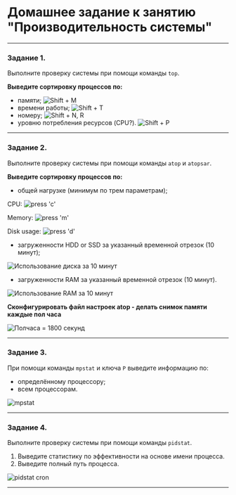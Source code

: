 # Домашнее задание к занятию "Производительность системы"

------

### Задание 1.

Выполните проверку системы при помощи команды `top`.

**Выведите сортировку процессов по:**

- памяти;
![](images/3-05/task_1_1.png "Shift + M")
- времени работы;
![](images/3-05/task_1_2.png "Shift + T")
- номеру;
![](images/3-05/task_1_3.png "Shift + N, R")
- уровню потребления ресурсов (CPU?).
![](images/3-05/task_1_4.png "Shift + P")

------

### Задание 2.

Выполните проверку системы при помощи команды `atop` и `atopsar`.

**Выведите сортировку процессов по:**

- общей нагрузке (минимум по трем параметрам);

CPU:
![](images/3-05/task_2_atop_cpu.png "press 'c'")

Memory:
![](images/3-05/task_2_atop_mem.png "press 'm'")

Disk usage:
![](images/3-05/task_2_atop_disk.png "press 'd'")

- загруженности HDD or SSD за указанный временной отрезок (10 минут);

![](images/3-05/task_2_atopsar_disk10.png "Использование диска за 10 минут")

- загруженности RAM за указанный временной отрезок (10 минут).

![](images/3-05/task_2_atopsar_mem10.png "Использование RAM за 10 минут")

**Сконфигурировать файл настроек atop - делать снимок памяти каждые пол часа**

![](images/3-05/task_2_atop_autosnap30.png "Полчаса = 1800 секунд")

------

### Задание 3.

При помощи команды `mpstat` и ключа `P` выведите информацию по:

- определённому процессору;
- всем процессорам.

![](images/3-05/task_3.png "mpstat")

------

### Задание 4.

Выполните проверку системы при помощи команды `pidstat`.

1. Выведите статистику по эффективности на основе имени процесса.
2. Выведите полный путь процесса.

![](images/3-05/task_4.png "pidstat cron")

---
